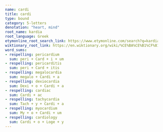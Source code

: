 ```yaml
---
name: cardi
title: cardi
type: bound
category: 5-letters
denotation: "heart, mind"
root_name: kardia
root_language: Greek
etymonline_root_search_link: https://www.etymonline.com/search?q=kardia
wiktionary_root_link: https://en.wiktionary.org/wiki/%CE%BA%CE%B1%CF%81%CE%B4%CE%AF%CE%B1#Ancient_Greek
word_sums:
- respelling: pericardium
  sum: peri + Card + i + um
- respelling: pericarditis
  sum: peri + Card + itis
- respelling: megalocardia
  sum: megalo + Cardi + a
- respelling: dexiocardia
  sum: Dexi + o + Cardi + a
- respelling: cardiac
  sum: Cardi + ac
- respelling: tachycardia
  sum: Tach + y + Cardi + a
- respelling: myocardium
  sum: My + o + Cardi + um
- respelling: cardiology
  sum: Cardi + o + Loge + y
---
```

